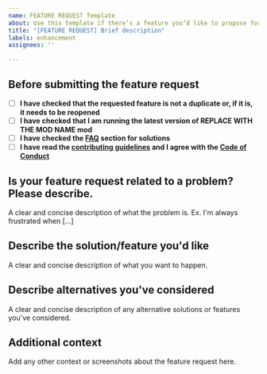 ```yaml
---
name: FEATURE REQUEST Template
about: Use this template if there’s a feature you’d like to propose for the project.
title: "[FEATURE REQUEST] Brief description"
labels: enhancement
assignees: ''

---
```


## Before submitting the feature request

- [ ] **I have checked that the requested feature is not a duplicate or, if it is, it needs to be reopened**
- [ ] **I have checked that I am running the latest version of REPLACE WITH THE MOD NAME mod**
- [ ] **I have checked the [FAQ](https://github.com/CERBON-MODS/CERBONs-API/blob/master/FAQ.md) section for solutions**
- [ ] **I have read the [contributing guidelines](https://github.com/CERBON-MODS/CERBONs-API/blob/master/CONTRIBUTING.md#feature-requests) and I agree with the [Code of Conduct](https://github.com/CERBON-MODS/CERBONs-API/blob/master/CODE_OF_CONDUCT.md)**

## Is your feature request related to a problem? Please describe.

A clear and concise description of what the problem is. Ex. I'm always frustrated when [...]

## Describe the solution/feature you'd like

A clear and concise description of what you want to happen.

## Describe alternatives you've considered
A clear and concise description of any alternative solutions or features you've considered.

## Additional context
Add any other context or screenshots about the feature request here.
